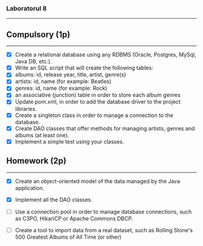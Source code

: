 ### Laboratorul 8

-----------------------

## Compulsory (1p)

------------------------

- [x] Create a relational database using any RDBMS (Oracle, Postgres, MySql, Java DB, etc.).
- [x] Write an SQL script that will create the following tables:
- [x] albums: id, release year, title, artist, genre(s)
- [x] artists: id, name (for example: Beatles)
- [x] genres: id, name (for example: Rock)
- [x] an associative (junction) table in order to store each album genres
- [x] Update pom.xml, in order to add the database driver to the project libraries.
- [x] Create a singleton class in order to manage a connection to the database.
- [x] Create DAO classes that offer methods for managing artists, genres and albums (at least one).
- [x] Implement a simple test using your classes.
## Homework (2p)

----------------------

- [x] Create an object-oriented model of the data managed by the Java application.
- [x] Implement all the DAO classes.
- [ ] Use a connection pool in order to manage database connections, such as C3PO, HikariCP or Apache Commons DBCP.
- [ ] Create a tool to import data from a real dataset, such as Rolling Stone's 500 Greatest Albums of All Time (or other)


